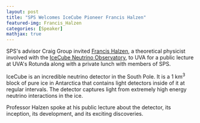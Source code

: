 ```yaml
---
layout: post
title: "SPS Welcomes IceCube Pioneer Francis Halzen"
featured-img: Francis_Halzen
categories: [Speaker]
mathjax: true
---
```


SPS's advisor Craig Group invited [Francis Halzen](https://icecube.wisc.edu/~halzen/), a theoretical physicist involved with the [IceCube Neutrino Observatory](https://icecube.wisc.edu/), to UVA for a public lecture at UVA's Rotunda along with a private lunch with members of SPS.

IceCube is an incredible neutrino detector in the South Pole. It is a 1 km$^3$ block of pure ice in Antarctica that contains light detectors inside of it at regular intervals. The detector captures light from extremely high energy neutrino interactions in the ice.

Professor Halzen spoke at his public lecture about the detector, its inception, its development, and its exciting discoveries.